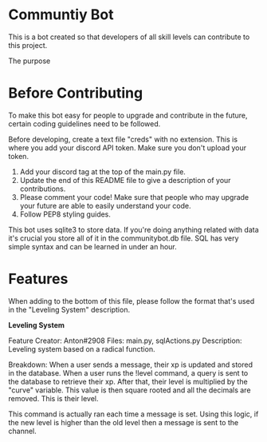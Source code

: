 # Communtiy Bot

This is a bot created so that developers of all skill levels can contribute to this project.

The purpose

# Before Contributing

To make this bot easy for people to upgrade and contribute in the future, certain coding guidelines need to be followed.

Before developing, create a text file "creds" with no extension. This is where you add your discord API token. Make sure you don't upload your token.

1. Add your discord tag at the top of the main.py file.
2. Update the end of this README file to give a description of your contributions.
3. Please comment your code! Make sure that people who may upgrade your future are able to easily understand your code.
4. Follow PEP8 styling guides.

This bot uses sqlite3 to store data. If you're doing anything related with data it's crucial you store all of it in the communitybot.db file. SQL has very simple syntax and can be learned in under an hour.

# Features

When adding to the bottom of this file, please follow the format that's used in the "Leveling System" description.

**Leveling System**

Feature Creator: Anton#2908
Files: main.py, sqlActions.py
Description: Leveling system based on a radical function.

Breakdown:
When a user sends a message, their xp is updated and stored in the database. When a user runs the !level command, a query is sent to the database to retrieve their xp. After that, their level is multiplied by the "curve" variable. This value is then square rooted and all the decimals are removed. This is their level.

This command is actually ran each time a message is set. Using this logic, if the new level is higher than the old level then a message is sent to the channel.
